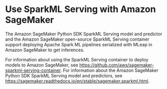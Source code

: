 # Use SparkML Serving with Amazon SageMaker<a name="sparkml-serving"></a>

The Amazon SageMaker Python SDK SparkML Serving model and predictor and the Amazon SageMaker open\-source SparkML Serving container support deploying Apache Spark ML pipelines serialized with MLeap in Amazon SageMaker to get inferences\.

For information about using the SparkML Serving container to deploy models to Amazon SageMaker, see [https://github\.com/aws/sagemaker\-sparkml\-serving\-container](https://github.com/aws/sagemaker-sparkml-serving-container)\. For information about the Amazon SageMaker Python SDK SparkML Serving model and predictors, see [https://sagemaker\.readthedocs\.io/en/stable/sagemaker\.sparkml\.html](https://sagemaker.readthedocs.io/en/stable/sagemaker.sparkml.html)\.